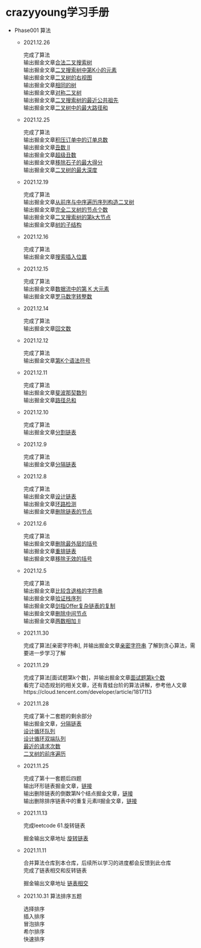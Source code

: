 # crazyyoung学习手册

- Phase001 算法

  - 2021.12.26

      完成了算法<br/>
      输出掘金文章[合法二叉搜索树](https://juejin.cn/post/7045914297322438693)<br/>
      输出掘金文章[二叉搜索树中第K小的元素](https://juejin.cn/post/7045928267605344293)<br/>
      输出掘金文章[二叉树的右视图](https://juejin.cn/post/7045941399317020679)<br/>
      输出掘金文章[相同的树](https://juejin.cn/post/7045949157596463141)<br/>
      输出掘金文章[对称二叉树](https://juejin.cn/post/7045970966475702280)<br/>
      输出掘金文章[二叉搜索树的最近公共祖先](https://juejin.cn/post/7045987625924034567)<br/>
      输出掘金文章[二叉树中的最大路径和](https://juejin.cn/post/7046010144819249189)<br/>

  - 2021.12.25

      完成了算法<br/>
      输出掘金文章[积压订单中的订单总数](https://juejin.cn/post/7045593933253967880)<br/>
      输出掘金文章[丑数 II](https://juejin.cn/post/7045606138309525517)<br/>
      输出掘金文章[超级丑数](https://juejin.cn/post/7045620620695961636)<br/>
      输出掘金文章[移除石子的最大得分](https://juejin.cn/post/7045636564633944095)<br/>
      输出掘金文章[二叉树的最大深度](https://juejin.cn/post/7045678910654136334)


  - 2021.12.19

      完成了算法<br/>
      输出掘金文章[从前序与中序遍历序列构造二叉树](https://juejin.cn/post/7043098629380243469)<br/>
      输出掘金文章[完全二叉树的节点个数](https://juejin.cn/post/7043270368219365384)<br/>
      输出掘金文章[二叉搜索树的第k大节点](https://juejin.cn/post/7043283205713035277)<br/>
      输出掘金文章[树的子结构](https://juejin.cn/post/7043355078115196935)<br/>

  - 2021.12.16

      完成了算法<br/>
      输出掘金文章[搜索插入位置](https://juejin.cn/post/7041978313509699621)<br/>

  - 2021.12.15

      完成了算法<br/>
      输出掘金文章[数据流中的第 K 大元素](https://juejin.cn/post/7041606398592942111)<br/>
      输出掘金文章[罗马数字转整数](https://juejin.cn/post/7041953893445533709)<br/>

  - 2021.12.14

      完成了算法<br/>
      输出掘金文章[回文数](https://juejin.cn/post/7041240170863001613)<br/>

  - 2021.12.12

      完成了算法<br/>
      输出掘金文章[第K个语法符号](https://juejin.cn/post/7040641159365918734)<br/>

  - 2021.12.11

      完成了算法<br/>
      输出掘金文章[斐波那契数列](https://juejin.cn/post/7040280864617398308)<br/>
      输出掘金文章[路径总和](https://juejin.cn/post/7040379315350929416)<br/>

  - 2021.12.10

      完成了算法<br/>
      输出掘金文章[分割链表](https://juejin.cn/post/7039754805601894413)<br/>

  - 2021.12.9

      完成了算法<br/>
      输出掘金文章[分隔链表](https://juejin.cn/post/7039378572363956260)<br/>

  - 2021.12.8

      完成了算法<br/>
      输出掘金文章[设计链表](https://juejin.cn/post/7039011320561139749)<br/>
      输出掘金文章[环路检测](https://juejin.cn/post/7039344082006573092)<br/>
      输出掘金文章[删除链表的节点](https://juejin.cn/post/7039351602875990047)<br/>

  - 2021.12.6

      完成了算法<br/>
      输出掘金文章[删除最外层的括号](https://juejin.cn/post/7038068034216394760)<br/>
      输出掘金文章[重排链表](https://juejin.cn/post/7038583983369781261)<br/>
      输出掘金文章[移除无效的括号](https://juejin.cn/post/7038632719886057480)<br/>

  - 2021.12.5

      完成了算法<br/>
      输出掘金文章[比较含退格的字符串](https://juejin.cn/post/7038048237357531167)<br/>
      输出掘金文章[验证栈序列](https://juejin.cn/post/7038147427030794271)<br/>
      输出掘金文章[剑指Offer复杂链表的复制](https://juejin.cn/post/7038217975207297037)<br/>
      输出掘金文章[删除中间节点](https://juejin.cn/post/7038235178031906824)<br/>
      输出掘金文章[两数相加 II](https://juejin.cn/post/7038253771322818573)<br/>

  - 2021.11.30

      完成了算法[亲密字符串], 并输出掘金文章[亲密字符串](https://juejin.cn/post/7036395299148922887)
      了解到贪心算法，需要进一步学习了解

  - 2021.11.29

      完成了算法[面试题第k个数]，并输出掘金文章[面试题第k个数](https://juejin.cn/post/7036038796994936840)<br/>
      看完了动态规划的相关文章，还有青蛙台阶的算法讲解，参考他人文章https://cloud.tencent.com/developer/article/1817113

  - 2021.11.28

      完成了第十二套题的剩余部分<br/>
      输出掘金文章，[分隔链表](https://juejin.cn/post/7035244468013891621)<br/>
      [设计循环队列](https://juejin.cn/post/7035279010024128520)<br/>
      [设计循环双端队列](https://juejin.cn/post/7035497735423787039)<br/>
      [最近的请求次数](https://juejin.cn/post/7035619672003199013)<br/>
      [二叉树的前序遍历](https://juejin.cn/post/7035673078197649421)

  - 2021.11.25
      
      完成了第十一套题后四题<br/>
      输出环形链表掘金文章，[链接](https://juejin.cn/post/7034293284595826701)<br/>
      输出删除链表的倒数第N个结点掘金文章，[链接](https://juejin.cn/post/7034293284595826701)<br/>
      输出删除排序链表中的重复元素II掘金文章，[链接](https://juejin.cn/post/7034293284595826701)

  - 2021.11.13
  
      完成leetcode 61.旋转链表
      
      掘金输出文章地址 [旋转链表](https://juejin.cn/post/7029974914761228296)
  - 2021.11.11 
  
      合并算法仓库到本仓库，后续所以学习的进度都会反馈到此仓库<br>
      完成了链表相交和反转链表
      
      掘金输出文章地址 [链表相交](https://juejin.cn/post/7029342152425472013)


  - 2021.10.31 算法排序五题

    选择排序<br>
    插入排序<br>
    冒泡排序<br>
    希尔排序<br>
    快速排序<br>